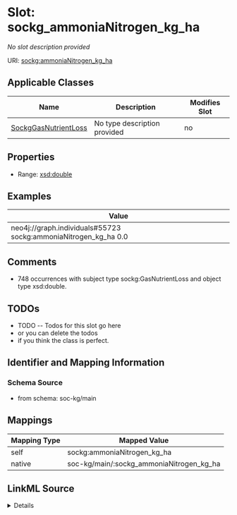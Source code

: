 

# Slot: sockg_ammoniaNitrogen_kg_ha


_No slot description provided_





URI: [sockg:ammoniaNitrogen_kg_ha](http://www.semanticweb.org/sockg/ontologies/2024/0/soil-carbon-ontology/ammoniaNitrogen_kg_ha)



<!-- no inheritance hierarchy -->





## Applicable Classes

| Name | Description | Modifies Slot |
| --- | --- | --- |
| [SockgGasNutrientLoss](../classes/SockgGasNutrientLoss.md) | No type description provided |  no  |







## Properties

* Range: [xsd:double](http://www.w3.org/2001/XMLSchema#double)






## Examples

| Value |
| --- |
| neo4j://graph.individuals#55723 sockg:ammoniaNitrogen_kg_ha 0.0 |

## Comments

* 748 occurrences with subject type sockg:GasNutrientLoss and object type xsd:double.

## TODOs

* TODO -- Todos for this slot go here
* or you can delete the todos
* if you think the class is perfect.

## Identifier and Mapping Information







### Schema Source


* from schema: soc-kg/main




## Mappings

| Mapping Type | Mapped Value |
| ---  | ---  |
| self | sockg:ammoniaNitrogen_kg_ha |
| native | soc-kg/main/:sockg_ammoniaNitrogen_kg_ha |




## LinkML Source

<details>
```yaml
name: sockg_ammoniaNitrogen_kg_ha
description: No slot description provided
todos:
- TODO -- Todos for this slot go here
- or you can delete the todos
- if you think the class is perfect.
comments:
- 748 occurrences with subject type sockg:GasNutrientLoss and object type xsd:double.
examples:
- value: neo4j://graph.individuals#55723 sockg:ammoniaNitrogen_kg_ha 0.0
from_schema: soc-kg/main
rank: 1000
slot_uri: sockg:ammoniaNitrogen_kg_ha
alias: sockg_ammoniaNitrogen_kg_ha
domain_of:
- sockg_GasNutrientLoss
range: double

```
</details>